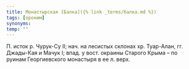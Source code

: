 ```yaml
---
title: Монастырская [Балка]({% link _terms/балка.md %})
tags: [ороним]
synonyms:
temp: ""
---
```


П. исток р. Чурук-Су II; нач. на лесистых склонах хр. Туар-Алан, гг. Джады-Кая и
Мачук I; впад. у вост. окраины Старого Крыма – по руинам Георгиевского монастыря
в ее л. верх.
